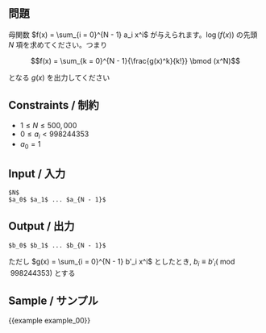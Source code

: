 問題
---------

母関数 $f(x) = \sum_{i = 0}^{N - 1} a_i x^i$ が与えられます。$\log(f(x))$ の先頭 $N$ 項を求めてください。つまり

$$f(x) = \sum_{k = 0}^{N - 1}{\frac{g(x)^k}{k!}} \bmod (x^N)$$

となる $g(x)$ を出力してください


Constraints / 制約
---------

- $1 \leq N \leq 500,000$
- $0 \leq a_i < 998244353$
- $a_0 = 1$

Input / 入力
---------

```
$N$
$a_0$ $a_1$ ... $a_{N - 1}$
```

Output / 出力
---------

```
$b_0$ $b_1$ ... $b_{N - 1}$
```

ただし $g(x) = \sum_{i = 0}^{N - 1} b'_i x^i$ としたとき, $b_i \equiv b'_i (\bmod 998244353)$ とする

Sample / サンプル
---------

{{example example_00}}
